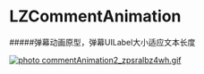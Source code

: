 # LZCommentAnimation
#####弹幕动画原型，弹幕UILabel大小适应文本长度 

<a href="http://s781.photobucket.com/user/luzheng1208/media/commentAnimation2_zpsralbz4wh.gif.html" target="_blank"><img src="http://i781.photobucket.com/albums/yy100/luzheng1208/commentAnimation2_zpsralbz4wh.gif" border="0" alt=" photo commentAnimation2_zpsralbz4wh.gif"/></a>

